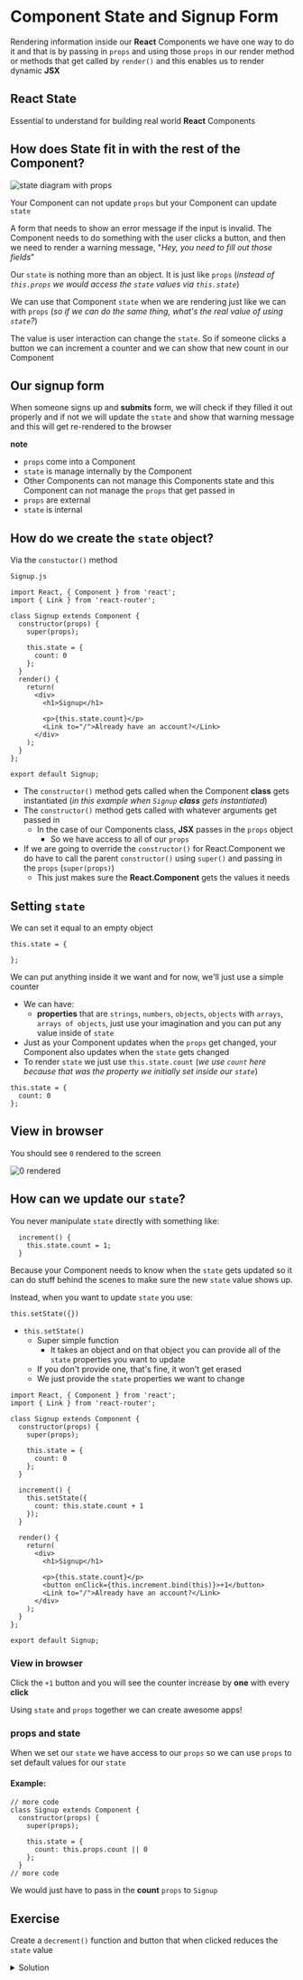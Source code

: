 # Component State and Signup Form
Rendering information inside our **React** Components we have one way to do it and that is by passing in `props` and using those `props` in our render method or methods that get called by `render()` and this enables us to render dynamic **JSX**

## React State
Essential to understand for building real world **React** Components

## How does State fit in with the rest of the Component?

![state diagram with props](https://i.imgur.com/E89ZOG7.png)

Your Component can not update `props` but your Component can update `state`

A form that needs to show an error message if the input is invalid. The Component needs to do something with the user clicks a button, and then we need to render a warning message, "_Hey, you need to fill out those fields_"

Our `state` is nothing more than an object. It is just like `props` (_instead of `this.props` we would access the `state` values via `this.state`_)

We can use that Component `state` when we are rendering just like we can with `props` (_so if we can do the same thing, what's the real value of using `state`?_)

The value is user interaction can change the `state`. So if someone clicks a button we can increment a counter and we can show that new count in our Component

## Our signup form
When someone signs up and **submits** form, we will check if they filled it out properly and if not we will update the `state` and show that warning message and this will get re-rendered to the browser

**note**

* `props` come into a Component
* `state` is manage internally by the Component
* Other Components can not manage this Components state and this Component can not manage the `props` that get passed in
* `props` are external
* `state` is internal

## How do we create the `state` object?
Via the `constuctor()` method

`Signup.js`

```
import React, { Component } from 'react';
import { Link } from 'react-router';

class Signup extends Component {
  constructor(props) {
    super(props);

    this.state = {
      count: 0
    };
  }
  render() {
    return(
      <div>
        <h1>Signup</h1>

        <p>{this.state.count}</p>
        <Link to="/">Already have an account?</Link>
      </div>
    );
  }
};

export default Signup;
```

* The `constructor()` method gets called when the Component **class** gets instantiated (_in this example when `Signup` **class** gets instantiated_)
* The `constructor()` method gets called with whatever arguments get passed in
    - In the case of our Components class, **JSX** passes in the `props` object
        + So we have access to all of our `props`
* If we are going to override the `constructor()` for React.Component we do have to call the parent `constructor()` using `super()` and passing in the `props` (`super(props)`)
    - This just makes sure the **React.Component** gets the values it needs

## Setting `state`
We can set it equal to an empty object

```
this.state = {
      
};
```

We can put anything inside it we want and for now, we'll just use a simple counter

* We can have:
    - **properties** that are `strings`, `numbers`, `objects`, `objects` with `arrays`, `arrays of objects`, just use your imagination and you can put any value inside of `state`
* Just as your Component updates when the `props` get changed, your Component also updates when the `state` gets changed
* To render `state` we just use `this.state.count` (_we use `count` here because that was the property we initially set inside our `state`_)

```
this.state = {
  count: 0
};
```

## View in browser
You should see `0` rendered to the screen

![0 rendered](https://i.imgur.com/l8mUYad.png)

## How can we update our `state`?
You never manipulate `state` directly with something like:

```
  increment() {
    this.state.count = 1;
  }
```

Because your Component needs to know when the `state` gets updated so it can do stuff behind the scenes to make sure the new `state` value shows up.

Instead, when you want to update `state` you use:

`this.setState({})`

* `this.setState()`
    - Super simple function
      + It takes an object and on that object you can provide all of the `state` properties you want to update
    - If you don't provide one, that's fine, it won't get erased
    - We just provide the `state` properties we want to change

```
import React, { Component } from 'react';
import { Link } from 'react-router';

class Signup extends Component {
  constructor(props) {
    super(props);

    this.state = {
      count: 0
    };
  }

  increment() {
    this.setState({
      count: this.state.count + 1
    });
  }
  
  render() {
    return(
      <div>
        <h1>Signup</h1>

        <p>{this.state.count}</p>
        <button onClick={this.increment.bind(this)}>+1</button>
        <Link to="/">Already have an account?</Link>
      </div>
    );
  }
};

export default Signup;
```

### View in browser
Click the `+1` button and you will see the counter increase by **one** with every **click**

Using `state` and `props` together we can create awesome apps!

### props and state
When we set our `state` we have access to our `props` so we can use `props` to set default values for our `state`

#### Example:

```
// more code
class Signup extends Component {
  constructor(props) {
    super(props);

    this.state = {
      count: this.props.count || 0
    };
  }
// more code 
```

We would just have to pass in the **count** `props` to `Signup`

## Exercise
Create a `decrement()` function and button that when clicked reduces the `state` value

<details>
  <summary>Solution</summary>
```
import React, { Component } from 'react';
import { Link } from 'react-router';

class Signup extends Component {
  constructor(props) {
    super(props);

    this.state = {
      count: 0
    };
  }

  increment() {
    this.setState({
      count: this.state.count + 1
    });
  }

  decrement() {
    this.setState({
      count: this.state.count - 1
    });
  }

  render() {
    return(
      <div>
        <h1>Signup</h1>

        <p>{this.state.count}</p>
        <button onClick={this.increment.bind(this)}>+1</button>
        <button onClick={this.decrement.bind(this)}>-1</button>
        <Link to="/">Already have an account?</Link>
      </div>
    );
  }
};

export default Signup;
```

### inline functions are another option
You could also use an inline event handler (_They both work the same_)

```
<button onClick={this.increment.bind(this)}>+1</button>
<button onClick={() => {
 this.setState({ count: this.state.count - 1})
}}>-1</button>
```
</details>

## Create our form
* It will keep track of error message inside `state`
* The default error should just be an empty string
* If there are no errors we don't want to show anything at all

```
import React, { Component } from 'react';
import { Link } from 'react-router';

class Signup extends Component {
  constructor(props) {
    super(props);

    this.state = {
      error: ''
    };
  }

  onSubmit(e) {
    e.preventDefault();

    this.setState({
      error: 'Oops. You broke something.'
    });
  }

  render() {
    return(
      <div>
        <h1>Signup</h1>
        {this.state.error ? <p>{this.state.error}</p> : undefined}
        <form onSubmit={this.onSubmit.bind(this)}>
          <input type="email" name="email" placeholder="Email" />
          <input type="password" name="password" placeholder="Password"/>
          <button type="submit">Create Account</button>
        </form>
        <Link to="/">Already have an account?</Link>
      </div>
    );
  }
};

export default Signup;
```

* `undefined` returned from JSX results in nothing showing up
* We use a **ternary operator** to check for errors and not to render extra unneeded `<p>` which would mess up layout if we were rendering them with no content inside them
* We pass `e` with could be spelled `evt` or `event`. You will see it spelled like any of these
* We `preventDefault()` to make sure we don't get the default page refresh when submitting a form

## Output
Submit the form and you'll see

![broke](https://i.imgur.com/c53Aa1b.png)

## Next
Connect our form with the **Meteor API** creating real user accounts
